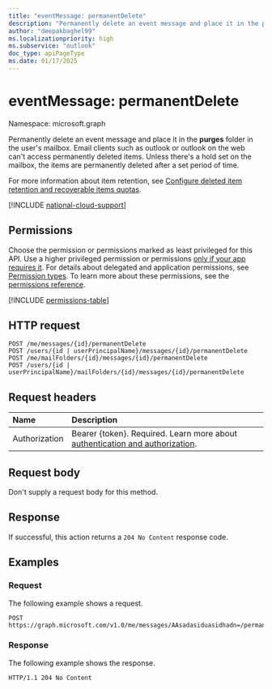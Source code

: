 ```yaml
---
title: "eventMessage: permanentDelete"
description: "Permanently delete an event message and place it in the purges folder in the user's mailbox."
author: "deepakbaghel99"
ms.localizationpriority: high
ms.subservice: "outlook"
doc_type: apiPageType
ms.date: 01/17/2025
---
```


# eventMessage: permanentDelete

Namespace: microsoft.graph

Permanently delete an event message and place it in the **purges** folder in the user's mailbox. Email clients such as outlook or outlook on the web can't access permanently deleted items. Unless there's a hold set on the mailbox, the items are permanently deleted after a set period of time.

For more information about item retention, see [Configure deleted item retention and recoverable items quotas](/exchange/configure-deleted-item-retention-and-recoverable-items-quotas-exchange-2013-help).


[!INCLUDE [national-cloud-support](../../includes/global-only.md)]

## Permissions

Choose the permission or permissions marked as least privileged for this API. Use a higher privileged permission or permissions [only if your app requires it](/graph/permissions-overview#best-practices-for-using-microsoft-graph-permissions). For details about delegated and application permissions, see [Permission types](/graph/permissions-overview#permission-types). To learn more about these permissions, see the [permissions reference](/graph/permissions-reference).

<!-- { "blockType": "permissions", "name": "eventmessage_permanentdelete" } -->
[!INCLUDE [permissions-table](../includes/permissions/eventmessage-permanentdelete-permissions.md)]

## HTTP request

<!-- {
  "blockType": "ignored"
}
-->
``` http
POST /me/messages/{id}/permanentDelete
POST /users/{id | userPrincipalName}/messages/{id}/permanentDelete
POST /me/mailFolders/{id}/messages/{id}/permanentDelete
POST /users/{id | userPrincipalName}/mailFolders/{id}/messages/{id}/permanentDelete
```

## Request headers

|Name|Description|
|:---|:---|
|Authorization|Bearer {token}. Required. Learn more about [authentication and authorization](/graph/auth/auth-concepts).|

## Request body

Don't supply a request body for this method.

## Response

If successful, this action returns a `204 No Content` response code.

## Examples

### Request

The following example shows a request.
<!-- {
  "blockType": "request",
  "name": "eventmessagethis.permanentdelete"
}
-->
``` http
POST https://graph.microsoft.com/v1.0/me/messages/AAsadasiduasidhadn=/permanentDelete
```



### Response

The following example shows the response.

<!-- {
  "blockType": "response",
  "truncated": true
}
-->
``` http
HTTP/1.1 204 No Content
```

